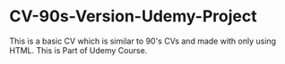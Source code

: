 # CV-90s-Version-Udemy-Project
This is a basic CV which is similar to 90's CVs and made with only using HTML. This is Part of Udemy Course.
